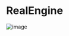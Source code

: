 # RealEngine

![image](https://github.com/user-attachments/assets/e9816478-084e-4fb7-88ad-299ec661e683)
